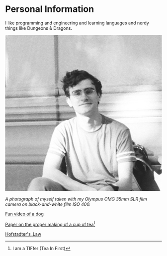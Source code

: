 # Personal Information

I like programming and engineering and learning languages and nerdy things like Dungeons & Dragons.


<img src="files/me.jpg" alt="me">

_A photograph of myself taken with my Olympus OMG 35mm SLR film camera on black-and-white film ISO 400._



[Fun video of a dog](https://www.youtube.com/watch?v=vlA2XaKfh78&list=FLHM4vUhTKs3chwPfY8vw6rQ)

[Paper on the proper making of a cup of tea](http://www.gatsby.ucl.ac.uk/tea/tea_archive/attached_files/BS6008.pdf)[^1]

[Hofstadter's_Law](https://en.wikipedia.org/wiki/Hofstadter%27s_law)



















[^1]: I am a TIFfer (Tea In First)
